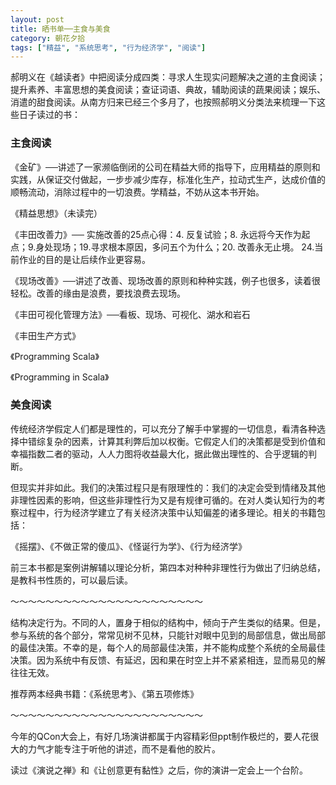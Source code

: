 ```yaml
---
layout: post
title: 晒书单──主食与美食
category: 朝花夕拾
tags: ["精益", "系统思考", "行为经济学", "阅读"]
---
```


郝明义在《越读者》中把阅读分成四类：寻求人生现实问题解决之道的主食阅读；提升素养、丰富思想的美食阅读；查证词语、典故，辅助阅读的蔬果阅读；娱乐、消遣的甜食阅读。从南方归来已经三个多月了，也按照郝明义分类法来梳理一下这些日子读过的书：

### 主食阅读

《金矿》──讲述了一家濒临倒闭的公司在精益大师的指导下，应用精益的原则和实践，从保证交付做起，一步步减少库存，标准化生产，拉动式生产，达成价值的顺畅流动，消除过程中的一切浪费。学精益，不妨从这本书开始。

《精益思想》（未读完）

《丰田改善力》── 实施改善的25点心得：4. 反复试验；8. 永远将今天作为起点；9.身处现场；19.寻求根本原因，多问五个为什么；20. 改善永无止境。 24.当前作业的目的是让后续作业更容易。

《现场改善》──讲述了改善、现场改善的原则和种种实践，例子也很多，读着很轻松。改善的缘由是浪费，要找浪费去现场。

《丰田可视化管理方法》──看板、现场、可视化、湖水和岩石

《丰田生产方式》

《Programming Scala》

《Programming in Scala》

### 美食阅读

传统经济学假定人们都是理性的，可以充分了解手中掌握的一切信息，看清各种选择中错综复杂的因素，计算其利弊后加以权衡。它假定人们的决策都是受到价值和幸福指数二者的驱动，人人力图将收益最大化，据此做出理性的、合乎逻辑的判断。


但现实并非如此。我们的决策过程只是有限理性的：我们的决定会受到情绪及其他非理性因素的影响，但这些非理性行为又是有规律可循的。在对人类认知行为的考察过程中，行为经济学建立了有关经济决策中认知偏差的诸多理论。相关的书籍包括：

《摇摆》、《不做正常的傻瓜》、《怪诞行为学》、《行为经济学》

前三本书都是案例讲解辅以理论分析，第四本对种种非理性行为做出了归纳总结，是教科书性质的，可以最后读。

～～～～～～～～～～～～～～～～～～～～～～

结构决定行为。不同的人，置身于相似的结构中，倾向于产生类似的结果。但是，参与系统的各个部分，常常见树不见林，只能针对眼中见到的局部信息，做出局部的最佳决策。不幸的是，每个人的局部最佳决策，并不能构成整个系统的全局最佳决策。因为系统中有反馈、有延迟，因和果在时空上并不紧紧相连，显而易见的解往往无效。

推荐两本经典书籍：《系统思考》、《第五项修炼》

～～～～～～～～～～～～～～～～～～～～～～

今年的QCon大会上，有好几场演讲都属于内容精彩但ppt制作极烂的，要人花很大的力气才能专注于听他的讲述，而不是看他的胶片。

读过《演说之禅》和《让创意更有黏性》之后，你的演讲一定会上一个台阶。